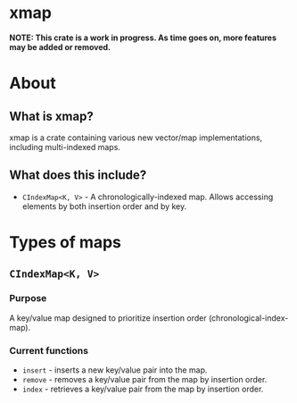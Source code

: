 # xmap

**NOTE: This crate is a work in progress. As time goes on, more features may 
be added or removed.**

# About
## What is xmap?
xmap is a crate containing various new vector/map implementations, including multi-indexed maps.

## What does this include?
- `CIndexMap<K, V>` - A chronologically-indexed map. Allows accessing elements by both insertion
order and by key. 


# Types of maps
## `CIndexMap<K, V>`
### Purpose
A key/value map designed to prioritize insertion order (chronological-index-map).

### Current functions
- `insert` - inserts a new key/value pair into the map.
- `remove` - removes a key/value pair from the map by insertion order.
- `index` - retrieves a key/value pair from the map by insertion order.